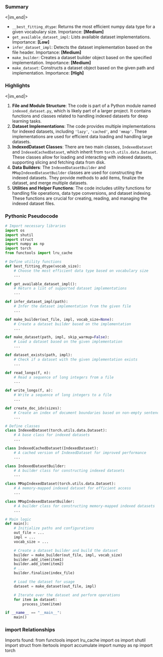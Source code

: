 

### Summary

<|im_end|>

* `__best_fitting_dtype`: Returns the most efficient numpy data type for a given vocabulary size. Importance: **[Medium]**
* `get_available_dataset_impl`: Lists available dataset implementations. Importance: **[Low]**
* `infer_dataset_impl`: Detects the dataset implementation based on the file header. Importance: **[Medium]**
* `make_builder`: Creates a dataset builder object based on the specified implementation. Importance: **[Medium]**
* `make_dataset`: Constructs a dataset object based on the given path and implementation. Importance: **[High]**

### Highlights

<|im_end|>

1. **File and Module Structure**: The code is part of a Python module named `indexed_dataset.py`, which is likely part of a larger project. It contains functions and classes related to handling indexed datasets for deep learning tasks.
2. **Dataset Implementations**: The code provides multiple implementations for indexed datasets, including `'lazy'`, `'cached'`, and `'mmap'`. These implementations are used for efficient data loading and handling large datasets.
3. **IndexedDataset Classes**: There are two main classes, `IndexedDataset` and `IndexedCachedDataset`, which inherit from `torch.utils.data.Dataset`. These classes allow for loading and interacting with indexed datasets, supporting slicing and fetching data from disk.
4. **Data Builders**: The `IndexedDatasetBuilder` and `MMapIndexedDatasetBuilder` classes are used for constructing the indexed datasets. They provide methods to add items, finalize the dataset, and merge multiple datasets.
5. **Utilities and Helper Functions**: The code includes utility functions for handling file operations, data type conversions, and dataset indexing. These functions are crucial for creating, reading, and managing the indexed dataset files.

### Pythonic Pseudocode

```python
# Import necessary libraries
import os
import shutil
import struct
import numpy as np
import torch
from functools import lru_cache

# Define utility functions
def best_fitting_dtype(vocab_size):
    # Choose the most efficient data type based on vocabulary size
    ...

def get_available_dataset_impl():
    # Return a list of supported dataset implementations
    ...

def infer_dataset_impl(path):
    # Infer the dataset implementation from the given file
    ...

def make_builder(out_file, impl, vocab_size=None):
    # Create a dataset builder based on the implementation
    ...

def make_dataset(path, impl, skip_warmup=False):
    # Load a dataset based on the given implementation
    ...

def dataset_exists(path, impl):
    # Check if a dataset with the given implementation exists
    ...

def read_longs(f, n):
    # Read a sequence of long integers from a file
    ...

def write_longs(f, a):
    # Write a sequence of long integers to a file
    ...

def create_doc_idx(sizes):
    # Create an index of document boundaries based on non-empty sentence sizes
    ...

# Define classes
class IndexedDataset(torch.utils.data.Dataset):
    # A base class for indexed datasets
    ...

class IndexedCachedDataset(IndexedDataset):
    # A cached version of IndexedDataset for improved performance
    ...

class IndexedDatasetBuilder:
    # A builder class for constructing indexed datasets
    ...

class MMapIndexedDataset(torch.utils.data.Dataset):
    # A memory-mapped indexed dataset for efficient access
    ...

class MMapIndexedDatasetBuilder:
    # A builder class for constructing memory-mapped indexed datasets
    ...

# Main logic
def main():
    # Initialize paths and configurations
    out_file = ...
    impl = ...
    vocab_size = ...

    # Create a dataset builder and build the dataset
    builder = make_builder(out_file, impl, vocab_size)
    builder.add_item(item1)
    builder.add_item(item2)
    # ...
    builder.finalize(index_file)

    # Load the dataset for usage
    dataset = make_dataset(out_file, impl)

    # Iterate over the dataset and perform operations
    for item in dataset:
        process_item(item)

if __name__ == "__main__":
    main()
```


### import Relationships

Imports found:
from functools import lru_cache
import os
import shutil
import struct
from itertools import accumulate
import numpy as np
import torch